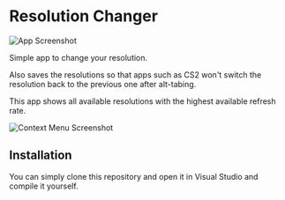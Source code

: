 # Resolution Changer

![App Screenshot](resources/res_changer_screen.png)

Simple app to change your resolution.

Also saves the resolutions so that apps such as CS2 won't switch the resolution back to the previous one after alt-tabing.

This app shows all available resolutions with the highest available refresh rate.

![Context Menu Screenshot](resources/res_changer_context_menu.png)


## Installation

You can simply clone this repository and open it in Visual Studio and compile it yourself.
